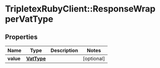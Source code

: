 # TripletexRubyClient::ResponseWrapperVatType

## Properties
Name | Type | Description | Notes
------------ | ------------- | ------------- | -------------
**value** | [**VatType**](VatType.md) |  | [optional] 


